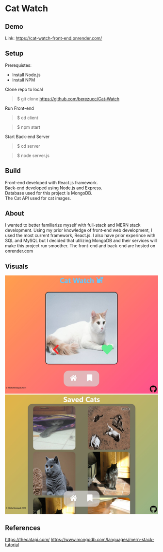 # Cat Watch

## Demo
Link: https://cat-watch-front-end.onrender.com/

## Setup
Prerequistes: 
- Install Node.js
- Install NPM

Clone repo to local
> $ git clone https://github.com/berezucc/Cat-Watch

Run Front-end
> $ cd client

> $ npm start

Start Back-end Server
> $ cd server

> $ node server.js

## Build
Front-end developed with React.js framework.<br/>
Back-end developed using Node.js and Express.<br/>
Database used for this project is MongoDB.<br/>
The Cat API used for cat images.

## About
I wanted to better familiarize myself with full-stack and MERN stack development.
Using my prior knowledge of front-end web development, I used the most current framework, React.js.
I also have prior experince with SQL and MySQL but I decided that utilizing MongoDB and their services will make this project run smoother.
The front-end and back-end are hosted on onrender.com

## Visuals
![Landing Page](/landing_page.JPG)
![Saved Images Page](./saved_cats.JPG)

## References
https://thecatapi.com/
https://www.mongodb.com/languages/mern-stack-tutorial
